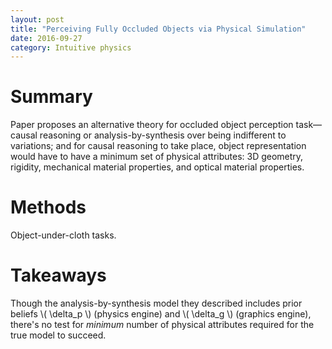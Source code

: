 ```yaml
---
layout: post
title: "Perceiving Fully Occluded Objects via Physical Simulation"
date: 2016-09-27
category: Intuitive physics
---
```


# Summary

Paper proposes an alternative theory for occluded object perception task—causal reasoning or analysis-by-synthesis over being indifferent to variations; and for causal reasoning to take place, object representation would have to have a minimum set of physical attributes: 3D geometry, rigidity, mechanical material properties, and optical material properties.

# Methods

Object-under-cloth tasks.

# Takeaways

Though the analysis-by-synthesis model they described includes prior beliefs \\( \delta_p \\) (physics engine) and \\( \delta_g \\) (graphics engine), there's no test for *minimum* number of physical attributes required for the true model to succeed.
